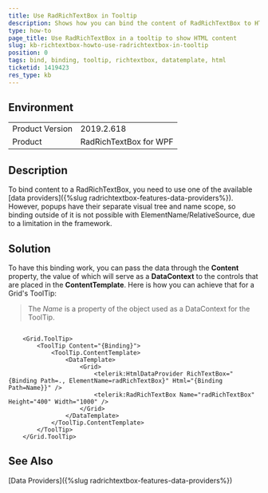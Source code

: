 ```yaml
---
title: Use RadRichTextBox in Tooltip
description: Shows how you can bind the content of RadRichTextBox to HTML when the control is defined in a ToolTip.
type: how-to
page_title: Use RadRichTextBox in a tooltip to show HTML content
slug: kb-richtextbox-howto-use-radrichtextbox-in-tooltip
position: 0
tags: bind, binding, tooltip, richtextbox, datatemplate, html
ticketid: 1419423
res_type: kb
---
```


## Environment
<table>
    <tbody>
	    <tr>
	    	<td>Product Version</td>
	    	<td>2019.2.618</td>
	    </tr>
	    <tr>
	    	<td>Product</td>
	    	<td>RadRichTextBox for WPF</td>
	    </tr>
    </tbody>
</table>


## Description
To bind content to a RadRichTextBox, you need to use one of the available [data providers]({%slug radrichtextbox-features-data-providers%}). However, popups have their separate visual tree and name scope, so binding outside of it is not possible with ElementName/RelativeSource, due to a limitation in the framework. 


## Solution

To have this binding work, you can pass the data through the **Content** property, the value of which will serve as a **DataContext** to the controls that are placed in the **ContentTemplate**. Here is how you can achieve that for a Grid's ToolTip:

>The *Name* is a property of the object used as a DataContext for the ToolTip.


```XAML

    <Grid.ToolTip>
        <ToolTip Content="{Binding}">
            <ToolTip.ContentTemplate>
                <DataTemplate>
                    <Grid>
                        <telerik:HtmlDataProvider RichTextBox="{Binding Path=., ElementName=radRichTextBox}" Html="{Binding Path=Name}}" />
                        <telerik:RadRichTextBox Name="radRichTextBox"  Height="400" Width="1000" />
                    </Grid>
                </DataTemplate>
            </ToolTip.ContentTemplate>
        </ToolTip>
    </Grid.ToolTip>
```

## See Also

[Data Providers]({%slug radrichtextbox-features-data-providers%})
